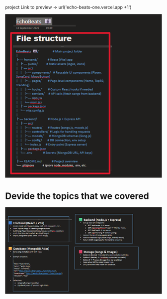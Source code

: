project Link to preview -> url('echo-beats-one.vercel.app
+1')

<!-- lets know what the project do -->
![alt text](image-1.png)
<h1>Devide the topics that we covered </h1>

![alt text](image-2.png)

